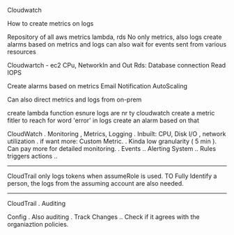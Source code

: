 Cloudwatch

How to create metrics on logs

Repository of all aws metrics
	lambda, rds
No only metrics, also logs
create alarms based on metrics and logs
can also wait for  events sent from various resources

Cloudwartch - ec2
	CPu, NetworkIn and Out
	Rds:
		Database connection
		Read IOPS

Create alarms based on metrics
	Email Notification
	AutoScaling

Can also direct metrics and logs from on-prem

create lambda function
	esnure logs are nr ty cloudwatch
	create a metric fitler to reach for word 'error' in logs
	create an alarm based on that




CloudWatch
    . Monitoring , Metrics, Logging
    . Inbuilt: CPU, Disk I/O , network utilization 
    . if want more: Custom Metric.
    . Kinda low granularity ( 5 min ). Can pay more for detailed monitoring.
    . Events
        .. Alerting System
        .. Rules triggers actions
        .. 



___


CloudTrail only logs tokens when assumeRole is used. TO Fully Identify a person, the logs from the assuming account are also needed.


___


CloudTrail
    . Auditing

Config
    . Also auditing
    . Track Changes
        .. Check if it agrees with the organiaztion policies.
